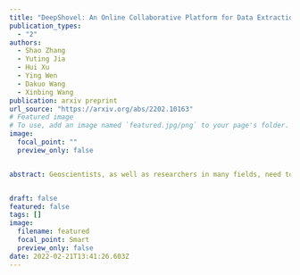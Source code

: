 ```yaml
---
title: "DeepShovel: An Online Collaborative Platform for Data Extraction in Geoscience Literature with AI Assistance"
publication_types:
  - "2"
authors:
  - Shao Zhang
  - Yuting Jia
  - Hui Xu
  - Ying Wen
  - Dakuo Wang
  - Xinbing Wang
publication: arxiv preprint
url_source: "https://arxiv.org/abs/2202.10163"
# Featured image
# To use, add an image named `featured.jpg/png` to your page's folder. 
image:
  focal_point: ""
  preview_only: false


abstract: Geoscientists, as well as researchers in many fields, need to read a huge amount of literature to locate, extract, and aggregate relevant results and data to enable future research or to build a scientific database, but there is no existing system to support this use case well. In this paper, based on the findings of a formative study about how geoscientists collaboratively annotate literature and extract and aggregate data, we proposed DeepShovel, a publicly-available AI-assisted data extraction system to support their needs. DeepShovel leverages the state-of-the-art neural network models to support researcher(s) easily and accurately annotate papers (in the PDF format) and extract data from tables, figures, maps, etc. in a human-AI collaboration manner. A follow-up user evaluation with 14 researchers suggested DeepShovel improved users' efficiency of data extraction for building scientific databases, and encouraged teams to form a larger scale but more tightly-coupled collaboration.


draft: false
featured: false
tags: []
image:
  filename: featured
  focal_point: Smart
  preview_only: false
date: 2022-02-21T13:41:26.603Z
---
```

